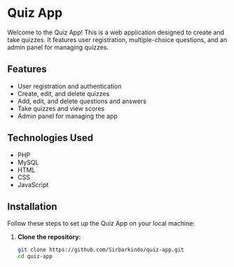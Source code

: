 # Quiz App

Welcome to the Quiz App! This is a web application designed to create and take quizzes. It features user registration, multiple-choice questions, and an admin panel for managing quizzes.

## Features

- User registration and authentication
- Create, edit, and delete quizzes
- Add, edit, and delete questions and answers
- Take quizzes and view scores
- Admin panel for managing the app

## Technologies Used

- PHP
- MySQL
- HTML
- CSS
- JavaScript

## Installation

Follow these steps to set up the Quiz App on your local machine:

1. **Clone the repository:**
   ```bash
   git clone https://github.com/Sirbarkindo/quiz-app.git
   cd quiz-app
   ```
